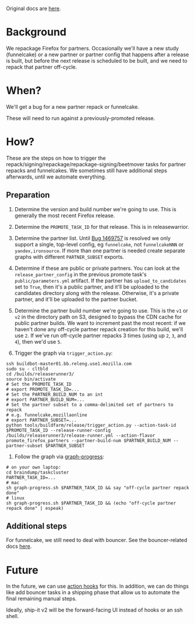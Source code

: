 Original docs are [here](https://mana.mozilla.org/wiki/display/RelEng/Partner+Repack+Creation).

# Background

We repackage Firefox for partners. Occasionally we'll have a new study (funnelcake) or a new partner or partner config that happens after a release is built, but before the next release is scheduled to be built, and we need to repack that partner off-cycle.

# When?

We'll get a bug for a new partner repack or funnelcake.

These will need to run against a previously-promoted release.

# How?

These are the steps on how to trigger the repack/signing/repackage/repackage-signing/beetmover tasks for partner repacks and funnelcakes. We sometimes still have additional steps afterwards, until we automate everything.

## Preparation

1. Determine the version and build number we're going to use. This is generally the most recent Firefox release.

1. Determine the `PROMOTE_TASK_ID` for that release. This is in releasewarrior.

1. Determine the partner list. Until [Bug 1469757](https://bugzilla.mozilla.org/show_bug.cgi?id=1469757) is resolved we only support a single, top-level config, eg `funnelcake`, not `funnelcakeNNN` or `yandex,ironsource`. If more than one partner is needed create separate graphs with different `PARTNER_SUBSET` exports.

1. Determine if these are public or private partners. You can look at the `release_partner_config` in the previous promote task's `public/parameters.yml` artifact. If the partner has `upload_to_candidates` set to `True`, then it's a public partner, and it'll be uploaded to the candidates directory along with the release. Otherwise, it's a private partner, and it'll be uploaded to the partner bucket.

1. Determine the partner build number we're going to use. This is the `v1` or `v2` in the directory path on S3, designed to bypass the CDN cache for public partner builds. We want to increment past the most recent: if we haven't done any off-cycle partner repack creation for this build, we'll use `2`. If we've run off-cycle partner repacks 3 times (using up `2`, `3`, and `4`), then we'd use `5`.

1. Trigger the graph via `trigger_action.py`:

```
ssh buildbot-master01.bb.releng.use1.mozilla.com
sudo su - cltbld
cd /builds/releaserunner3/
source bin/activate
# Set the PROMOTE_TASK_ID
# export PROMOTE_TASK_ID=...
# Set the PARTNER_BUILD_NUM to an int
# export PARTNER_BUILD_NUM=...
# Set the partner subset to a comma-delimited set of partners to repack
# e.g. funnelcake,mozillaonline
# export PARTNER_SUBSET=...
python tools/buildfarm/release/trigger_action.py --action-task-id $PROMOTE_TASK_ID --release-runner-config /builds/releaserunner3/release-runner.yml --action-flavor promote_firefox_partners --partner-build-num $PARTNER_BUILD_NUM --partner-subset $PARTNER_SUBSET
```

1. Follow the graph via [graph-progress](https://hg.mozilla.org/build/braindump/file/tip/taskcluster/graph-progress.sh):

```
# on your own laptop:
cd braindump/taskcluster
PARTNER_TASK_ID=...
# mac
sh graph-progress.sh $PARTNER_TASK_ID && say "off-cycle partner repack done"
# linux
sh graph-progress.sh $PARTNER_TASK_ID && (echo "off-cycle partner repack done" | espeak)
```

## Additional steps

For funnelcake, we still need to deal with bouncer. See the bouncer-related docs [here](https://mana.mozilla.org/wiki/display/RelEng/Partner+Repack+Creation#PartnerRepackCreation-Funnelcakebuilds).

# Future

In the future, we can use [action hooks](https://bugzilla.mozilla.org/show_bug.cgi?id=1415868) for this. In addition, we can do things like add bouncer tasks in a shipping phase that allow us to automate the final remaining manual steps.

Ideally, ship-it v2 will be the forward-facing UI instead of hooks or an ssh shell.
